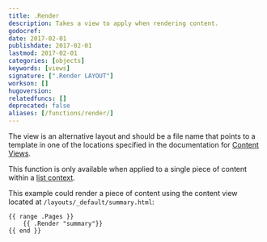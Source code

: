 ```yaml
---
title: .Render
description: Takes a view to apply when rendering content.
godocref:
date: 2017-02-01
publishdate: 2017-02-01
lastmod: 2017-02-01
categories: [objects]
keywords: [views]
signature: [".Render LAYOUT"]
workson: []
hugoversion:
relatedfuncs: []
deprecated: false
aliases: [/functions/render/]
---
```


The view is an alternative layout and should be a file name that points to a template in one of the locations specified in the documentation for [Content Views](/templates/views).

This function is only available when applied to a single piece of content within a [list context][].

This example could render a piece of content using the content view located at `/layouts/_default/summary.html`:

```
{{ range .Pages }}
    {{ .Render "summary"}}
{{ end }}
```

[list context]: /templates/lists/
